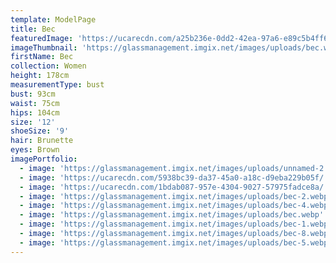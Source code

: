 ```yaml
---
template: ModelPage
title: Bec
featuredImage: 'https://ucarecdn.com/a25b236e-0dd2-42ea-97a6-e89c5b4ff61c/'
imageThumbnail: 'https://glassmanagement.imgix.net/images/uploads/bec.webp'
firstName: Bec
collection: Women
height: 178cm
measurementType: bust
bust: 93cm
waist: 75cm
hips: 104cm
size: '12'
shoeSize: '9'
hair: Brunette
eyes: Brown
imagePortfolio:
  - image: 'https://glassmanagement.imgix.net/images/uploads/unnamed-2.jpg'
  - image: 'https://ucarecdn.com/5938bc39-da37-45a0-a18c-d9eba229b05f/'
  - image: 'https://ucarecdn.com/1bdab087-957e-4304-9027-57975fadce8a/'
  - image: 'https://glassmanagement.imgix.net/images/uploads/bec-2.webp'
  - image: 'https://glassmanagement.imgix.net/images/uploads/bec-4.webp'
  - image: 'https://glassmanagement.imgix.net/images/uploads/bec.webp'
  - image: 'https://glassmanagement.imgix.net/images/uploads/bec-1.webp'
  - image: 'https://glassmanagement.imgix.net/images/uploads/bec-8.webp'
  - image: 'https://glassmanagement.imgix.net/images/uploads/bec-5.webp'
---
```


